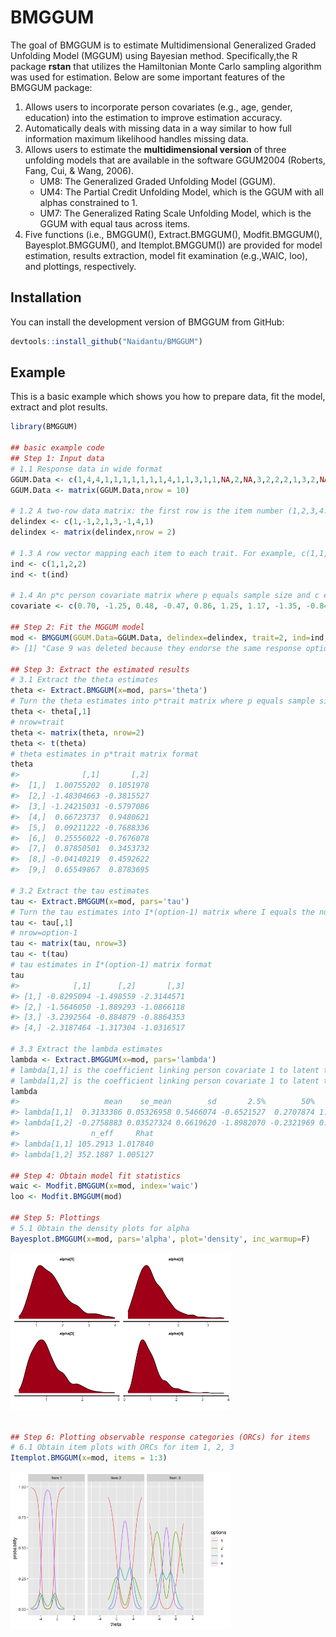 
<!-- README.md is generated from README.Rmd. Please edit that file -->

# BMGGUM

<!-- badges: start -->

<!-- badges: end -->

The goal of BMGGUM is to estimate Multidimensional Generalized Graded
Unfolding Model (MGGUM) using Bayesian method. Specifically,the R
package **rstan** that utilizes the Hamiltonian Monte Carlo sampling
algorithm was used for estimation. Below are some important features of
the BMGGUM package:

1.  Allows users to incorporate person covariates (e.g., age, gender,
    education) into the estimation to improve estimation accuracy.
2.  Automatically deals with missing data in a way similar to how full
    information maximum likelihood handles missing data.
3.  Allows users to estimate the **multidimensional version** of three
    unfolding models that are available in the software GGUM2004
    (Roberts, Fang, Cui, & Wang, 2006).
      - UM8: The Generalized Graded Unfolding Model (GGUM).
      - UM4: The Partial Credit Unfolding Model, which is the GGUM with
        all alphas constrained to 1.
      - UM7: The Generalized Rating Scale Unfolding Model, which is the
        GGUM with equal taus across items.
4.  Five functions (i.e., BMGGUM(), Extract.BMGGUM(), Modfit.BMGGUM(),
    Bayesplot.BMGGUM(), and Itemplot.BMGGUM()) are provided for model
    estimation, results extraction, model fit examination (e.g.,WAIC,
    loo), and plottings, respectively.

## Installation

You can install the development version of BMGGUM from GitHub:

``` r
devtools::install_github("Naidantu/BMGGUM")
```

## Example

This is a basic example which shows you how to prepare data, fit the
model, extract and plot results.

``` r
library(BMGGUM)

## basic example code
## Step 1: Input data
# 1.1 Response data in wide format
GGUM.Data <- c(1,4,4,1,1,1,1,1,1,1,4,1,1,3,1,1,NA,2,NA,3,2,2,2,1,3,2,NA,2,1,1,2,1,NA,NA,NA,1,3,NA,1,2)
GGUM.Data <- matrix(GGUM.Data,nrow = 10)

# 1.2 A two-row data matrix: the first row is the item number (1,2,3,4...); the second row indicates the signs of delta for each item (-1,0,1,...). For items that have negative deltas for sure, "-1" should be assigned; for items that have positive deltas, "1" should be assigned; for items whose deltas may be either positive or negative (e.g., intermediate items), "0" should assigned. We recommend at least two positive and two negative items per trait for better estimation.
delindex <- c(1,-1,2,1,3,-1,4,1)
delindex <- matrix(delindex,nrow = 2)

# 1.3 A row vector mapping each item to each trait. For example, c(1,1,1,2,2,2) means that the first 3 items belong to trait 1 and the last 3 items belong to trait 2.
ind <- c(1,1,2,2)
ind <- t(ind)

# 1.4 An p*c person covariate matrix where p equals sample size and c equals the number of covariates. The default is NULL, meaning no person covariate.
covariate <- c(0.70, -1.25, 0.48, -0.47, 0.86, 1.25, 1.17, -1.35, -0.84, -0.55)

## Step 2: Fit the MGGUM model
mod <- BMGGUM(GGUM.Data=GGUM.Data, delindex=delindex, trait=2, ind=ind, option=4, model="UM8", covariate=covariate)
#> [1] "Case 9 was deleted because they endorse the same response option across all items"

## Step 3: Extract the estimated results 
# 3.1 Extract the theta estimates 
theta <- Extract.BMGGUM(x=mod, pars='theta')
# Turn the theta estimates into p*trait matrix where p equals sample size and trait equals the number of latent traits
theta <- theta[,1]
# nrow=trait
theta <- matrix(theta, nrow=2)  
theta <- t(theta)
# theta estimates in p*trait matrix format
theta
#>              [,1]       [,2]
#>  [1,]  1.00755202  0.1051978
#>  [2,] -1.48304663 -0.3815527
#>  [3,] -1.24215031 -0.5797086
#>  [4,]  0.66723737  0.9480621
#>  [5,]  0.09211222 -0.7688336
#>  [6,]  0.25556022 -0.7676078
#>  [7,]  0.87850501  0.3453732
#>  [8,] -0.04140219  0.4592622
#>  [9,]  0.65549867  0.8783695

# 3.2 Extract the tau estimates 
tau <- Extract.BMGGUM(x=mod, pars='tau')
# Turn the tau estimates into I*(option-1) matrix where I equals the number of items and option equals the number of response options
tau <- tau[,1]
# nrow=option-1
tau <- matrix(tau, nrow=3)  
tau <- t(tau)
# tau estimates in I*(option-1) matrix format
tau
#>            [,1]      [,2]       [,3]
#> [1,] -0.8295094 -1.498559 -2.3144571
#> [2,] -1.5646050 -1.889293 -1.0866118
#> [3,] -3.2392564 -0.884879 -0.8864353
#> [4,] -2.3187464 -1.317304 -1.0316517

# 3.3 Extract the lambda estimates 
lambda <- Extract.BMGGUM(x=mod, pars='lambda')
# lambda[1,1] is the coefficient linking person covariate 1 to latent trait 1
# lambda[1,2] is the coefficient linking person covariate 1 to latent trait 2
lambda
#>                   mean    se_mean        sd       2.5%        50%     97.5%
#> lambda[1,1]  0.3133386 0.05326958 0.5466074 -0.6521527  0.2707874 1.5867761
#> lambda[1,2] -0.2758883 0.03527324 0.6619620 -1.8982070 -0.2321969 0.8771598
#>                n_eff     Rhat
#> lambda[1,1] 105.2913 1.017840
#> lambda[1,2] 352.1887 1.005127

## Step 4: Obtain model fit statistics 
waic <- Modfit.BMGGUM(x=mod, index='waic')
loo <- Modfit.BMGGUM(mod)

## Step 5: Plottings
# 5.1 Obtain the density plots for alpha
Bayesplot.BMGGUM(x=mod, pars='alpha', plot='density', inc_warmup=F)
```

<img src="man/figures/README-example-1.png" width="70%" />

``` r

## Step 6: Plotting observable response categories (ORCs) for items
# 6.1 Obtain item plots with ORCs for item 1, 2, 3
Itemplot.BMGGUM(x=mod, items = 1:3)
```

<img src="man/figures/README-example-2.png" width="70%" />
